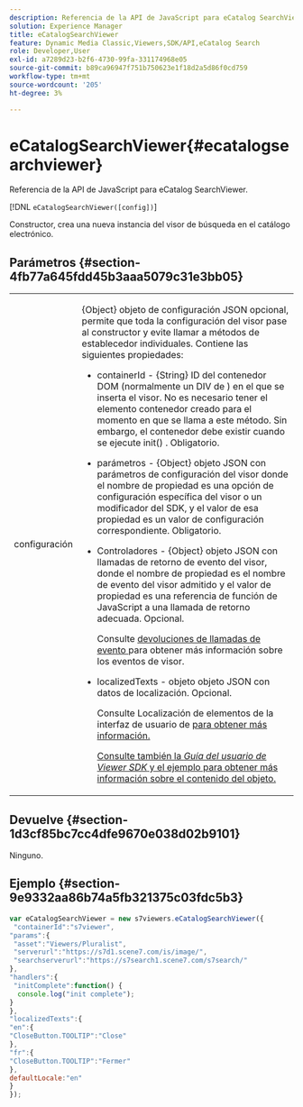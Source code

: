 ```yaml
---
description: Referencia de la API de JavaScript para eCatalog SearchViewer.
solution: Experience Manager
title: eCatalogSearchViewer
feature: Dynamic Media Classic,Viewers,SDK/API,eCatalog Search
role: Developer,User
exl-id: a7289d23-b2f6-4730-99fa-331174968e05
source-git-commit: b89ca96947f751b750623e1f18d2a5d86f0cd759
workflow-type: tm+mt
source-wordcount: '205'
ht-degree: 3%

---
```


# eCatalogSearchViewer{#ecatalogsearchviewer}

Referencia de la API de JavaScript para eCatalog SearchViewer.

[!DNL `eCatalogSearchViewer([config])`]

Constructor, crea una nueva instancia del visor de búsqueda en el catálogo electrónico.

## Parámetros {#section-4fb77a645fdd45b3aaa5079c31e3bb05}

<table id="table_896DFF34A68A403DB93A6D597461A573"> 
 <tbody> 
  <tr> 
   <td colname="col1"> <p> <span class="codeph"> <span class="varname"> configuración </span> </span> </p> </td> 
   <td colname="col2"> <p> <span class="codeph"> {Object} </span> objeto de configuración JSON opcional, permite que toda la configuración del visor pase al constructor y evite llamar a métodos de establecedor individuales. Contiene las siguientes propiedades: </p> <p> 
     <ul id="ul_266C711E8E75471E90C15F39A96A142F"> 
      <li id="li_71857BBD652243A094E936C2C8EA9702"> <p> <span class="codeph"> containerId </span> - <span class="codeph"> {String} </span> ID del contenedor DOM (normalmente un DIV </span> de <span class="codeph">) en el que se inserta el visor. No es necesario tener el elemento contenedor creado para el momento en que se llama a este método. Sin embargo, el contenedor debe existir cuando se ejecute <span class="codeph"> init() </span>. Obligatorio. </p> </li> 
      <li id="li_3D28979F04274AC9B507B33D4275FC3A"> <p> <span class="codeph"> parámetros </span> - <span class="codeph"> {Object} </span> objeto JSON con parámetros de configuración del visor donde el nombre de propiedad es una opción de configuración específica del visor o un modificador del SDK, y el valor de esa propiedad es un valor de configuración correspondiente. Obligatorio. </p> </li> 
      <li id="li_A40AC2167575415FB3383D070E27B9AB"> <p> Controladores <span class="codeph"> </span> - <span class="codeph"> {Object} </span> objeto JSON con llamadas de retorno de evento del visor, donde el nombre de propiedad es el nombre de evento del visor admitido y el valor de propiedad es una referencia de función de JavaScript a una llamada de retorno adecuada. Opcional. </p> <p>Consulte <a href="../../../c-html5-s7-aem-asset-viewers/c-html5-20-ecatalog-viewer-about/c-html5-20-ecatalog-viewer-event-callbacks.md#concept-0bf5ff877043468db58ac62a92d002b6" format="dita" scope="local"> devoluciones de llamadas de evento </a> para obtener más información sobre los eventos de visor. </p> </li> 
      <li id="li_FE5B330E98834CB08C16FCA694F31BE3"> <p> <span class="codeph"> localizedTexts </span> - objeto <span class="codeph"> </span> objeto JSON con datos de localización. Opcional. </p> <p>Consulte Localización de elementos de la interfaz de usuario </a> de <a href="../../../c-html5-s7-aem-asset-viewers/c-html5-20-ecatalog-viewer-about/c-html5-20-ecatalog-viewer-localization.md#concept-cbfc39344c494eb7b9f6a272cff0cc74" format="dita" scope="local"> para obtener más información. </p> <p>Consulte también la <i>Guía del usuario de Viewer SDK</i> y el ejemplo para obtener más información sobre el contenido del objeto. </p> </li> 
     </ul> </p> </td> 
  </tr> 
 </tbody> 
</table>

## Devuelve {#section-1d3cf85bc7cc4dfe9670e038d02b9101}

Ninguno.

## Ejemplo {#section-9e9332aa86b74a5fb321375c03fdc5b3}

```javascript {.line-numbers}
var eCatalogSearchViewer = new s7viewers.eCatalogSearchViewer({ 
 "containerId":"s7viewer", 
"params":{ 
 "asset":"Viewers/Pluralist", 
 "serverurl":"https://s7d1.scene7.com/is/image/", 
 "searchserverurl":"https://s7search1.scene7.com/s7search/" 
}, 
"handlers":{ 
 "initComplete":function() { 
  console.log("init complete"); 
} 
}, 
"localizedTexts":{ 
"en":{ 
"CloseButton.TOOLTIP":"Close" 
}, 
"fr":{ 
"CloseButton.TOOLTIP":"Fermer" 
}, 
defaultLocale:"en" 
} 
});
```
